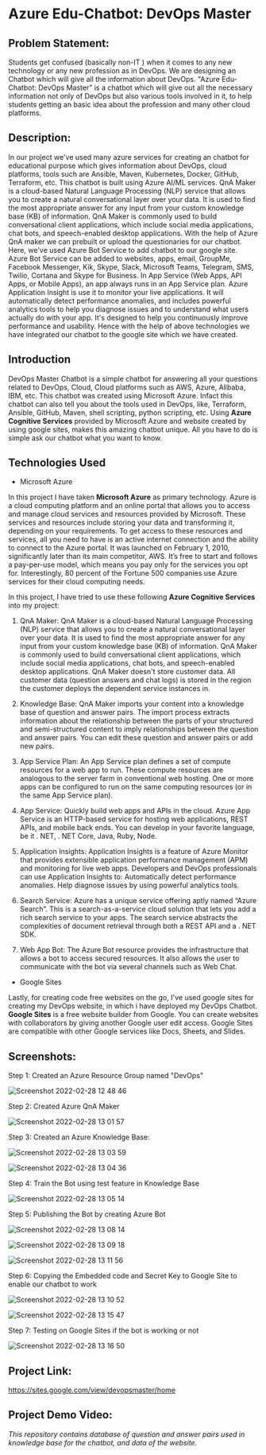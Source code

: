# Azure Edu-Chatbot: DevOps Master

## Problem Statement: 

Students get confused (basically non-IT ) when it comes to any new technology or any new profession as in DevOps. We are designing an Chatbot which will give all the information about DevOps. "Azure Edu-Chatbot: DevOps Master" is a chatbot which will give out all the necessary information not only of DevOps but also various tools involved in it, to help students getting an basic idea about the profession and many other cloud platforms.

## Description:

In our project we've used many azure services for creating an chatbot for educational purpose which gives information about DevOps, cloud platforms, tools such are Ansible, Maven, Kubernetes, Docker, GitHub, Terraform, etc. This chatbot is built using Azure AI/ML services. QnA Maker is a cloud-based Natural Language Processing (NLP) service that allows you to create a natural conversational layer over your data. It is used to find the most appropriate answer for any input from your custom knowledge base (KB) of information. QnA Maker is commonly used to build conversational client applications, which include social media applications, chat bots, and speech-enabled desktop applications. With the help of Azure QnA maker we can prebuilt or upload the questionaries for our chatbot. Here, we've used Azure Bot Service to add chatbot to our google site. Azure Bot Service can be added to websites, apps, email, GroupMe, Facebook Messenger, Kik, Skype, Slack, Microsoft Teams, Telegram, SMS, Twilio, Cortana and Skype for Business. In App Service (Web Apps, API Apps, or Mobile Apps), an app always runs in an App Service plan. Azure Application Insight is use it to monitor your live applications. It will automatically detect performance anomalies, and includes powerful analytics tools to help you diagnose issues and to understand what users actually do with your app. It's designed to help you continuously improve performance and usability. Hence with the help of above technologies we have integrated our chatbot to the google site which we have created.


## Introduction

DevOps Master Chatbot is a simple chatbot for answering all your questions related to DevOps, Cloud, Cloud platforms such as AWS, Azure, Alibaba, IBM, etc. 
This chatbot was created using Microsoft Azure. Infact this chatbot can also tell you about the tools used in DevOps, like, Terraform, Ansible, GitHub, Maven, shell scripting, python scripting, etc. Using **Azure Cognitive Services** provided by Microsoft Azure and website created by using google sites, makes this amazing chatbot unique. All you have to do is simple ask our chatbot what you want to know.

## Technologies Used

- Microsoft Azure

In this project I have taken **Microsoft Azure** as primary technology.
Azure is a cloud computing platform and an online portal that allows you to access and manage cloud services and resources provided by Microsoft. These services and resources include storing your data and transforming it, depending on your requirements. To get access to these resources and services, all you need to have is an active internet connection and the ability to connect to the Azure portal. It was launched on February 1, 2010, significantly later than its main competitor, AWS.
It’s free to start and follows a pay-per-use model, which means you pay only for the services you opt for.
Interestingly, 80 percent of the Fortune 500 companies use Azure services for their cloud computing needs.


In this project, I have tried to use these following **Azure Cognitive Services** into my project:

1. QnA Maker: QnA Maker is a cloud-based Natural Language Processing (NLP) service that allows you to create a natural conversational layer over your data. It is used to find the most appropriate answer for any input from your custom knowledge base (KB) of information. QnA Maker is commonly used to build conversational client applications, which include social media applications, chat bots, and speech-enabled desktop applications. QnA Maker doesn't store customer data. All customer data (question answers and chat logs) is stored in the region the customer deploys the dependent service instances in.

2. Knowledge Base: QnA Maker imports your content into a knowledge base of question and answer pairs. The import process extracts information about the relationship between the parts of your structured and semi-structured content to imply relationships between the question and answer pairs. You can edit these question and answer pairs or add new pairs.

3. App Service Plan: An App Service plan defines a set of compute resources for a web app to run. These compute resources are analogous to the server farm in conventional web hosting. One or more apps can be configured to run on the same computing resources (or in the same App Service plan).

4. App Service: Quickly build web apps and APIs in the cloud. Azure App Service is an HTTP-based service for hosting web applications, REST APIs, and mobile back ends. You can develop in your favorite language, be it . NET, . NET Core, Java, Ruby, Node.
5. Application Insights: Application Insights is a feature of Azure Monitor that provides extensible application performance management (APM) and monitoring for live web apps. Developers and DevOps professionals can use Application Insights to: Automatically detect performance anomalies. Help diagnose issues by using powerful analytics tools.
6. Search Service: Azure has a unique service offering aptly named “Azure Search”. This is a search-as-a-service cloud solution that lets you add a rich search service to your apps. The search service abstracts the complexities of document retrieval through both a REST API and a . NET SDK.
7. Web App Bot: The Azure Bot resource provides the infrastructure that allows a bot to access secured resources. It also allows the user to communicate with the bot via several channels such as Web Chat.


- Google Sites

Lastly, for creating code free websites on the go, I've used google sites for creating my DevOps website, in which i have deployed my DevOps Chatbot. **Google Sites** is a free website builder from Google. You can create websites with collaborators by giving another Google user edit access. Google Sites are compatible with other Google services like Docs, Sheets, and Slides.

## Screenshots:
Step 1: Created an Azure Resource Group named "DevOps"

![Screenshot 2022-02-28 12 48 46](https://user-images.githubusercontent.com/91502734/155941110-00127239-570e-488a-a080-2c1d084aee59.png)

Step 2: Created Azure QnA Maker 

![Screenshot 2022-02-28 13 01 57](https://user-images.githubusercontent.com/91502734/155942231-1e649599-ed30-4132-af9b-d938f105b1aa.png)

Step 3: Created an Azure Knowledge Base:

![Screenshot 2022-02-28 13 03 59](https://user-images.githubusercontent.com/91502734/155942664-ea71c167-16d6-4171-bbeb-0479e80db49b.png)

![Screenshot 2022-02-28 13 04 36](https://user-images.githubusercontent.com/91502734/155942703-eec438fc-2493-40bb-8a0e-fadb9f9d64cd.png)

Step 4: Train the Bot using test feature in Knowledge Base

![Screenshot 2022-02-28 13 05 14](https://user-images.githubusercontent.com/91502734/155942822-4ff34176-02a1-419c-9e70-4d9ee5d45da4.png)

Step 5: Publishing the Bot by creating Azure Bot 

![Screenshot 2022-02-28 13 08 14](https://user-images.githubusercontent.com/91502734/155943077-9bd1223a-4f83-43d0-875d-4f347aea99ed.png)

![Screenshot 2022-02-28 13 09 18](https://user-images.githubusercontent.com/91502734/155943187-f37a55f4-d7e3-45e6-b511-f511e9e2307b.png)

![Screenshot 2022-02-28 13 11 56](https://user-images.githubusercontent.com/91502734/155943525-67acbc66-5278-4350-b9b2-0a29effee092.png)


Step 6: Copying the Embedded code and Secret Key to Google Site to enable our chatbot to work

![Screenshot 2022-02-28 13 10 52](https://user-images.githubusercontent.com/91502734/155943730-300ec70d-a478-4352-9b0f-40666a575b88.png)

![Screenshot 2022-02-28 13 15 47](https://user-images.githubusercontent.com/91502734/155944204-f5029bac-579c-4746-a77e-3461bf95b252.png)

Step 7: Testing on Google Sites if the bot is working or not

![Screenshot 2022-02-28 13 16 50](https://user-images.githubusercontent.com/91502734/155944287-b22c0639-d03d-4aec-96e7-cf213518cd3a.png)


## Project Link: 


https://sites.google.com/view/devopsmaster/home

## Project Demo Video:



*This repository contains database of question and answer pairs used in knowledge base for the chatbot, and data of the website.* 


